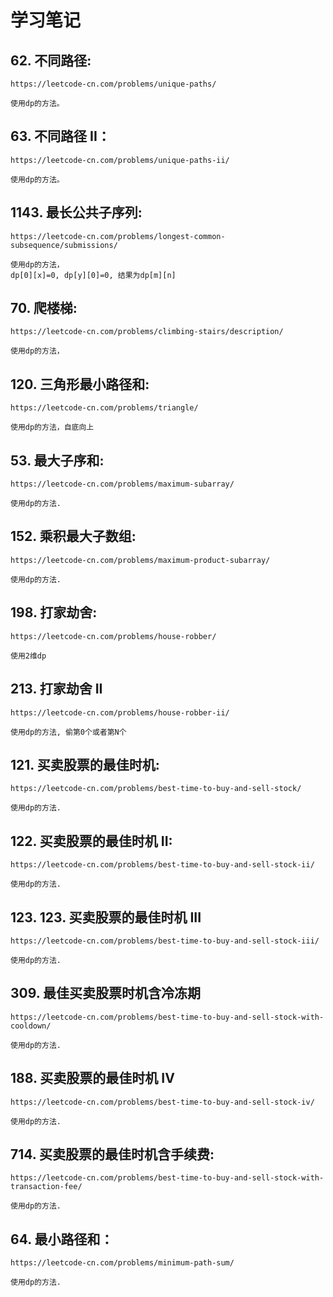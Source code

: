 # 学习笔记


## 62. 不同路径:

    https://leetcode-cn.com/problems/unique-paths/
    
    使用dp的方法。
    
## 63. 不同路径 II：

    https://leetcode-cn.com/problems/unique-paths-ii/
    
    使用dp的方法。


## 1143. 最长公共子序列:

    https://leetcode-cn.com/problems/longest-common-subsequence/submissions/
    
    使用dp的方法，
    dp[0][x]=0, dp[y][0]=0, 结果为dp[m][n]
    
## 70. 爬楼梯:

    https://leetcode-cn.com/problems/climbing-stairs/description/
    
    使用dp的方法，
    
## 120. 三角形最小路径和:

    https://leetcode-cn.com/problems/triangle/
    
    使用dp的方法，自底向上
    
## 53. 最大子序和:

    https://leetcode-cn.com/problems/maximum-subarray/
    
    使用dp的方法.
    
## 152. 乘积最大子数组:

    https://leetcode-cn.com/problems/maximum-product-subarray/
    
    使用dp的方法.
    
## 198. 打家劫舍:

    https://leetcode-cn.com/problems/house-robber/
    
    使用2维dp
    
## 213. 打家劫舍 II

    https://leetcode-cn.com/problems/house-robber-ii/
    
    使用dp的方法, 偷第0个或者第N个
    
## 121. 买卖股票的最佳时机:

    https://leetcode-cn.com/problems/best-time-to-buy-and-sell-stock/
    
    使用dp的方法.
    
## 122. 买卖股票的最佳时机 II:

    https://leetcode-cn.com/problems/best-time-to-buy-and-sell-stock-ii/
    
    使用dp的方法.
    
## 123. 123. 买卖股票的最佳时机 III

    https://leetcode-cn.com/problems/best-time-to-buy-and-sell-stock-iii/
    
    使用dp的方法.
    
## 309. 最佳买卖股票时机含冷冻期

    https://leetcode-cn.com/problems/best-time-to-buy-and-sell-stock-with-cooldown/
    
    使用dp的方法.
    
## 188. 买卖股票的最佳时机 IV

    https://leetcode-cn.com/problems/best-time-to-buy-and-sell-stock-iv/
    
    使用dp的方法.
    
## 714. 买卖股票的最佳时机含手续费:

    https://leetcode-cn.com/problems/best-time-to-buy-and-sell-stock-with-transaction-fee/
    
    使用dp的方法.
    
## 64. 最小路径和：

    https://leetcode-cn.com/problems/minimum-path-sum/
    
    使用dp的方法.
    
    